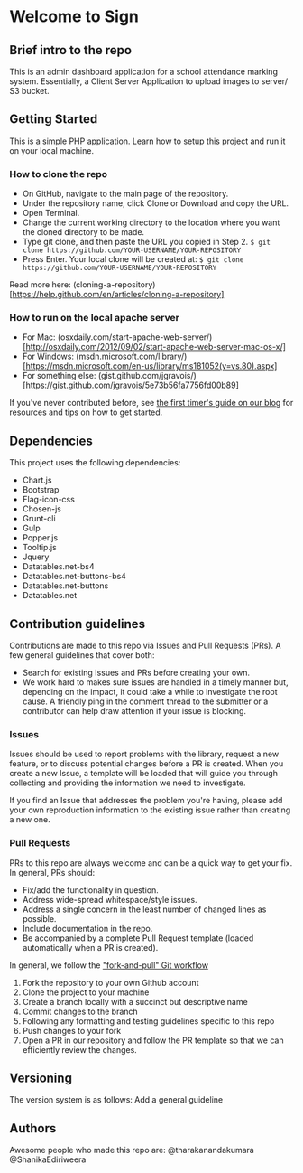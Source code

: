 

# Welcome to Sign

## Brief intro to the repo 
This is an admin dashboard application for a school attendance marking system. Essentially, a Client Server Application to upload images to server/ S3 bucket. 

## Getting Started
This is a simple PHP application. Learn how to setup this project and run it on your local machine. 

### How to clone the repo 
- On GitHub, navigate to the main page of the repository.
- Under the repository name, click Clone or Download and copy the URL.
- Open Terminal.
- Change the current working directory to the location where you want the cloned directory to be made.
- Type git clone, and then paste the URL you copied in Step 2.
  `$ git clone https://github.com/YOUR-USERNAME/YOUR-REPOSITORY`
- Press Enter. Your local clone will be created at: 
  `$ git clone https://github.com/YOUR-USERNAME/YOUR-REPOSITORY`

Read more here: (cloning-a-repository)[https://help.github.com/en/articles/cloning-a-repository]

### How to run on the local apache server
 - For Mac: (osxdaily.com/start-apache-web-server/)[http://osxdaily.com/2012/09/02/start-apache-web-server-mac-os-x/]
 - For Windows: (msdn.microsoft.com/library/)[https://msdn.microsoft.com/en-us/library/ms181052(v=vs.80).aspx]
 - For something else: (gist.github.com/jgravois/)[https://gist.github.com/jgravois/5e73b56fa7756fd00b89]

If you've never contributed before, see [the first timer's guide on our blog](https://auth0.com/blog/a-first-timers-guide-to-an-open-source-project/) for resources and tips on how to get started.

## Dependencies
This project uses the following dependencies: 

- Chart.js
- Bootstrap
- Flag-icon-css
- Chosen-js
- Grunt-cli
- Gulp
- Popper.js
- Tooltip.js
- Jquery
- Datatables.net-bs4
- Datatables.net-buttons-bs4
- Datatables.net-buttons
- Datatables.net


## Contribution guidelines
Contributions are made to this repo via Issues and Pull Requests (PRs). A few general guidelines that cover both:

- Search for existing Issues and PRs before creating your own.
- We work hard to makes sure issues are handled in a timely manner but, depending on the impact, it could take a while to investigate the root cause. A friendly ping in the comment thread to the submitter or a contributor can help draw attention if your issue is blocking.

### Issues

Issues should be used to report problems with the library, request a new feature, or to discuss potential changes before a PR is created. When you create a new Issue, a template will be loaded that will guide you through collecting and providing the information we need to investigate.

If you find an Issue that addresses the problem you're having, please add your own reproduction information to the existing issue rather than creating a new one. 

### Pull Requests

PRs to this repo are always welcome and can be a quick way to get your fix. In general, PRs should:

- Fix/add the functionality in question.
- Address wide-spread whitespace/style issues.
- Address a single concern in the least number of changed lines as possible.
- Include documentation in the repo.
- Be accompanied by a complete Pull Request template (loaded automatically when a PR is created).

In general, we follow the ["fork-and-pull" Git workflow](https://github.com/susam/gitpr)

1. Fork the repository to your own Github account
2. Clone the project to your machine
3. Create a branch locally with a succinct but descriptive name
4. Commit changes to the branch
5. Following any formatting and testing guidelines specific to this repo
6. Push changes to your fork
7. Open a PR in our repository and follow the PR template so that we can efficiently review the changes.


## Versioning
The version system is as follows: 
Add a general guideline


## Authors
Awesome people who made this repo are: 
@tharakanandakumara
@ShanikaEdiriweera




